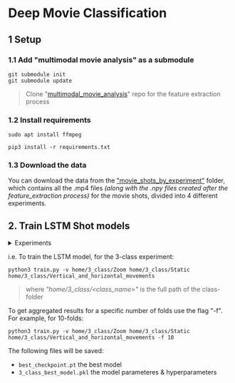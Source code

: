 # Deep Movie Classification

## 1 Setup

### 1.1 Add "multimodal movie analysis" as a submodule
<!--
```shell
virtualenv env
source env/bin/activate
```
> Use a virtual environment-->

<!-- ```shell
git submodule add https://github.com/tyiannak/multimodal_movie_analysis.git multimodal_movie_analysis
``` -->
```shell
git submodule init 
git submodule update
```
> Clone "[multimodal_movie_analysis](https://github.com/tyiannak/multimodal_movie_analysis)" repo for the feature extraction process

### 1.2 Install requirements
```shell
sudo apt install ffmpeg
```
```shell
pip3 install -r requirements.txt
```
### 1.3 Download the data

You can download the data from the ["movie_shots_by_experiment"](https://drive.google.com/drive/folders/1saDBlGxu9SxtYkesu5G14W_zvXy1d5Bv?usp=sharing) folder, which contains all the .mp4 files _(along with the .npy files created after the feature_extraction process)_ for the movie shots, divided into 4 different experiments.

## 2. Train LSTM Shot models

<details><summary>Experiments</summary>
<p> 

Experiment | Classes
| :--- | ---: 
2_class   | Non_Static (818 shots) <br /> Static (985 shots)
3_class  | Zoom (152 shots) <br />  Static (985 shots) <br /> Vertical_and_horizontal_movements (342 shots)
4_class  | Vertical_movements (89 shots) <br /> Panoramic (253 shots) <br />Static (985 shots) <br /> Zoom (152 shots)
10_class | Static (985 shots) <br /> Panoramic (207 shots) <br /> Zoom in (51 shots) <br /> Travelling_out (46 shots) <br /> Vertical_static (52 shots) <br /> Aerial (51 shots)<br /> Travelling_in (55 shots)<br /> Vertical_moving (37 shots)<br /> Handled (273 shots)<br /> Panoramic_lateral (46 shots)

</p>
</details>

i.e. To train the LSTM model, for the 3-class experiment:

```shell
python3 train.py -v home/3_class/Zoom home/3_class/Static home/3_class/Vertical_and_horizontal_movements
```

> where _"home/3_class/<class_name>"_ is the full path of the class-folder 

To get aggregated results for a specific number of folds use the flag "-f". For example, for 10-folds:

```shell
python3 train.py -v home/3_class/Zoom home/3_class/Static home/3_class/Vertical_and_horizontal_movements -f 10
```

The following files will be saved:
 * `best_checkpoint.pt` the best model
 * `3_class_best_model.pkl` the model parameteres & hyperparameters
<!--  * `LSTM_3_class_y_pred.npy` the posteriors
 * `LSTM_3_class_y_test.npy` the actual values -->











